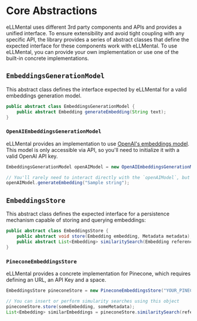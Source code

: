 # Core Abstractions

eLLMental uses different 3rd party components and APIs and provides a unified interface. To ensure extensibility and avoid tight coupling with any specific API, the library provides a series of abstract classes that define the expected interface for these components work with eLLMental. To use eLLMental, you can provide your own implementation or use one of the built-in concrete implementations.  

## `EmbeddingsGenerationModel`

This abstract class defines the interface expected by eLLMental for a valid embeddings generation model.

```java
public abstract class EmbeddingsGenerationModel {
    public abstract Embedding generateEmbedding(String text);
}
```

### `OpenAIEmbeddingsGenerationModel`

eLLMental provides an implementation to use [OpenAI's embeddings model](https://platform.openai.com/docs/guides/embeddings). This model is only accessible via API, so you'll need to initialize it with a valid OpenAI API key.

```java
EmbeddingsGenerationModel openAIModel = new OpenAIEmbeddingsGenerationModel("YOUR_OPENAI_API_KEY");

// You'll rarely need to interact directly with the `openAIModel`, but you can use it to generate an embedding:
openAIModel.generateEmbedding("Sample string");
```

## `EmbeddingsStore`

This abstract class defines the expected interface for a persistence mechanism capable of storing and querying embeddings:

```java
public abstract class EmbeddingsStore {
    public abstract void store(Embedding embedding, Metadata metadata);
    public abstract List<Embedding> similaritySearch(Embedding reference, int limit);
}
```

### `PineconeEmbeddingsStore`

eLLMental provides a concrete implementation for Pinecone, which requires defining an URL, an API Key and a space.

```java
EmbeddingsStore pineconeStore = new PineconeEmbeddingsStore("YOUR_PINECONE_URL", "YOUR_PINECONE_API_KEY", "YOUR_PINECONE_SPACE");

// You can insert or perform simularity searches using this object
pineconeStore.store(someEmbedding, someMetadata);
List<Embedding> similarEmbeddings = pineconeStore.similaritySearch(referenceEmbedding, 5);
```